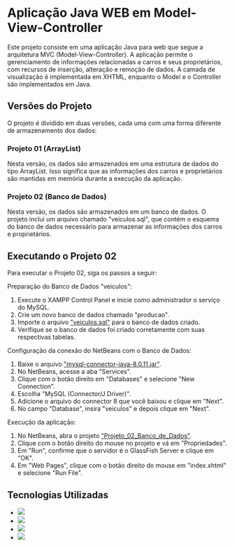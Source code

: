 # Aplicação Java WEB em Model-View-Controller

Este projeto consiste em uma aplicação Java para web que segue a arquitetura MVC (Model-View-Controller). A aplicação permite o gerenciamento de informações relacionadas a carros e seus proprietários, com recursos de inserção, alteração e remoção de dados. A camada de visualização é implementada em XHTML, enquanto o Model e o Controller são implementados em Java.

## Versões do Projeto

O projeto é dividido em duas versões, cada uma com uma forma diferente de armazenamento dos dados:

### Projeto 01 (ArrayList)

Nesta versão, os dados são armazenados em uma estrutura de dados do tipo ArrayList. Isso significa que as informações dos carros e proprietários são mantidas em memória durante a execução da aplicação. 

### Projeto 02 (Banco de Dados)

Nesta versão, os dados são armazenados em um banco de dados. O projeto inclui um arquivo chamado "veiculos.sql", que contém o esquema do banco de dados necessário para armazenar as informações dos carros e proprietários.

## Executando o Projeto 02

Para executar o Projeto 02, siga os passos a seguir:

Preparação do Banco de Dados "veiculos":
1. Execute o XAMPP Control Panel e inicie como administrador o serviço do MySQL.
2. Crie um novo banco de dados chamado "producao".
3. Importe o arquivo ["veiculos.sql"](https://github.com/AlessandroVasconcelos/Aplicacao_Java_WEB_em_MVC/blob/main/Projeto%2002%20(Banco%20de%20Dados)/veiculos.sql) para o banco de dados criado.
4. Verifique se o banco de dados foi criado corretamente com suas respectivas tabelas.

Configuração da conexão do NetBeans com o Banco de Dados:
1. Baixe o arquivo ["mysql-connector-java-8.0.11.jar"](https://github.com/AlessandroVasconcelos/Aplicacao_Java_WEB_em_MVC/blob/main/Projeto%2002%20(Banco%20de%20Dados)/mysql-connector-java-8.0.11.jar).
2. No NetBeans, acesse a aba "Services".
3. Clique com o botão direito em "Databases" e selecione "New Connection".
4. Escolha "MySQL (Connector/J Driver)".
5. Adicione o arquivo do connector 8 que você baixou e clique em "Next".
6. No campo "Database", insira "veiculos" e depois clique em "Next".

Execução da aplicação:
1. No NetBeans, abra o projeto ["Projeto_02_Banco_de_Dados"](https://github.com/AlessandroVasconcelos/Aplicacao_Java_WEB_em_MVC/tree/main/Projeto%2002%20(Banco%20de%20Dados)/Projeto_02_Banco_de_Dados).
2. Clique com o botão direito do mouse no projeto e vá em "Propriedades".
3. Em "Run", confirme que o servidor é o GlassFish Server e clique em "OK".
4. Em "Web Pages", clique com o botão direito do mouse em "index.xhtml" e selecione "Run File".

## Tecnologias Utilizadas

- <a href ="https://netbeans.apache.org/download/nb13/nb13.html"><img src="https://img.shields.io/badge/IDE:%20apache%20netbeans 13.0-1B6AC6?style=for-the-badge&logo=apache%20netbeans%20IDE&logoColor=white"></a>
- <a href ="https://www.oracle.com/middleware/technologies/glassfish-downloads.html"><img src="https://img.shields.io/badge/Servidor%20de%20Aplica%C3%A7%C3%A3o:%20GlassFish%20Server%205.1.0-5B0AC6?style=for-the-badge&logo=apache%20netbeans%20IDE&logoColor=white"></a>
- <a href ="https://sourceforge.net/projects/xampp/files/XAMPP%20Windows/8.2.0/xampp-windows-x64-8.2.0-0-VS16-installer.exe/download"><img src="https://img.shields.io/badge/Servidor%20de%20Banco%20de%20Dados:%20XAMPP-600?style=for-the-badge&logo=xampp"></a>
- <a href ="https://www.oracle.com/br/java/technologies/javase/javase8-archive-downloads.html"><img src="https://img.shields.io/badge/Linguagem:%20Java%208-ED8B00?style=for-the-badge&logo=openjdk&logoColor=white"></a>

